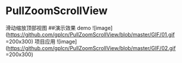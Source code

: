 # PullZoomScrollView
滑动缩放顶部视图
##演示效果
demo
![image](https://github.com/gplcn/PullZoomScrollView/blob/master/GIF/01.gif =200x300)
项目应用
![image](https://github.com/gplcn/PullZoomScrollView/blob/master/GIF/02.gif =200x300)
 
